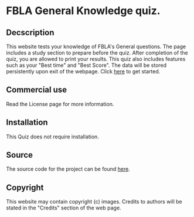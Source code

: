
# FBLA General Knowledge quiz. 

## Decscription

This website tests your knowledge of FBLA's General questions. The page includes a study section to prepare before the quiz. After completion of the quiz, you are allowed to print your results. This quiz also includes features such as your "Best time" and "Best Score". The data will be stored persistently upon exit of the webpage. Click [here](kavin-siva.github.io/html/Home.html) to get started.

## Commercial use

Read the License page for more information.

## Installation

This Quiz does not require installation.

## Source

The source code for the project can be found [here](https://github.com/Garvit1307/Quiz).

## Copyright

This website may contain copyright (c) images. Credits to authors will be stated in the "Credits" section of the web page. 
